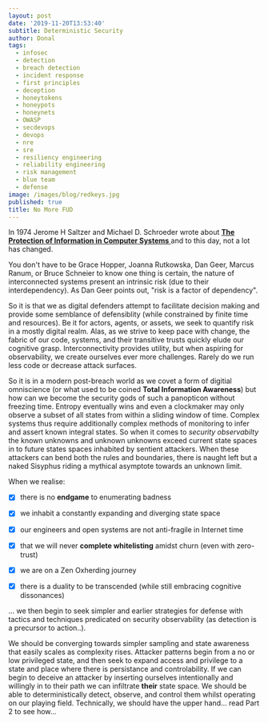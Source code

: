 ```yaml
---
layout: post
date: '2019-11-20T13:53:40'
subtitle: Deterministic Security
author: Donal
tags:
  - infosec
  - detection
  - breach detection
  - incident response
  - first principles
  - deception
  - honeytokens
  - honeypots
  - honeynets
  - OWASP
  - secdevops
  - devops
  - nre
  - sre
  - resiliency engineering
  - reliability engineering
  - risk management
  - blue team
  - defense
image: /images/blog/redkeys.jpg
published: true
title: No More FUD
---
```


In 1974 Jerome H Saltzer and Michael D. Schroeder wrote about [**The Protection of Information in Computer Systems** ](http://web.mit.edu/Saltzer/www/publications/protection/) and to this day, not a lot has changed. 

You don't have to be Grace Hopper, Joanna Rutkowska, Dan Geer, Marcus Ranum, or Bruce Schneier to know one thing is certain, the nature of interconnected systems present an intrinsic risk (due to their interdependency). As Dan Geer points out, "risk is a factor of dependency". 

So it is that we as digital defenders attempt to facilitate decision making and provide some semblance of defensiblity (while constrained by finite time and resources). Be it for actors, agents, or assets, we seek to quantify risk in a mostly digital realm. Alas, as we strive to keep pace with change, the fabric of our code, systems, and their transitive trusts quickly elude our cognitive grasp. Interconnectivity provides utility, but when aspiring for observability, we create ourselves ever more challenges. Rarely do we run less code or decrease attack surfaces.

So it is in a modern post-breach world as we covet a form of digitial omniscience (or what used to be coined **Total Information Awareness**) but how can we become the security gods of such a panopticon without freezing time. Entropy eventually wins and even a clockmaker may only observe a subset of all states from within a sliding window of time. Complex systems thus require additionally complex methods of monitoring to infer and assert known integral states. So when it comes to *security observabilty* the known unknowns and unknown unknowns exceed current state spaces in to future states spaces inhabited by sentient attackers. When these attackers can bend both the rules and boundaries, there is naught left but a naked Sisyphus riding a mythical asymptote towards an unknown limit.

When we realise:

- [x] there is no **endgame** to enumerating badness
- [x] we inhabit a constantly expanding and diverging state space
- [x] our engineers and open systems are not anti-fragile in Internet time
- [x] that we will never **complete whitelisting** amidst churn (even with zero-trust)
- [x] we are on a Zen Oxherding journey
- [x] there is a duality to be transcended (while still embracing cognitive dissonances) 


... we then begin to seek simpler and earlier strategies for defense with tactics and techniques predicated on security observability (as detection is a precursor to action..).

We should be converging towards simpler sampling and state awareness that easily scales as complexity rises. Attacker patterns begin from a no or low privileged state, and then seek to expand access and privilege to a state and place where there is persistance and controlability. If we can begin to deceive an attacker by inserting ourselves intentionally and willingly in to their path we can infiltrate **their** state space. We should be able to deterministically detect, observe, and control them whilst operating on our playing field. Technically, we should have the upper hand... read Part 2 to see how...
